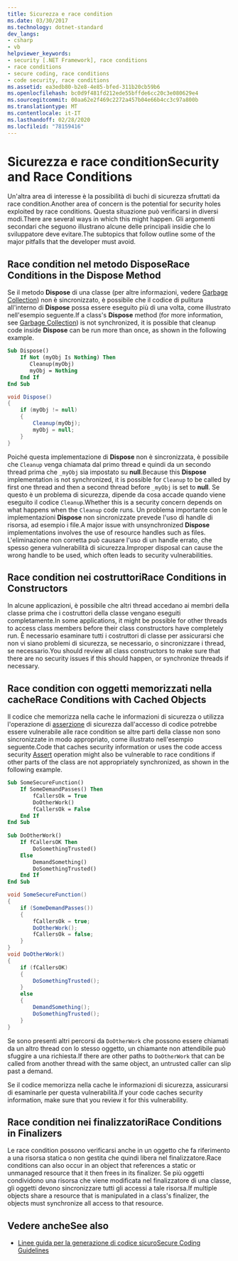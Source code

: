 ```yaml
---
title: Sicurezza e race condition
ms.date: 03/30/2017
ms.technology: dotnet-standard
dev_langs:
- csharp
- vb
helpviewer_keywords:
- security [.NET Framework], race conditions
- race conditions
- secure coding, race conditions
- code security, race conditions
ms.assetid: ea3edb80-b2e8-4e85-bfed-311b20cb59b6
ms.openlocfilehash: bc0d9f481fd212ede55bffde6cc20c3e080629e4
ms.sourcegitcommit: 00aa62e2f469c2272a457b04e66b4cc3c97a800b
ms.translationtype: MT
ms.contentlocale: it-IT
ms.lasthandoff: 02/28/2020
ms.locfileid: "78159416"
---
```

# <a name="security-and-race-conditions"></a><span data-ttu-id="ac9dd-102">Sicurezza e race condition</span><span class="sxs-lookup"><span data-stu-id="ac9dd-102">Security and Race Conditions</span></span>
<span data-ttu-id="ac9dd-103">Un'altra area di interesse è la possibilità di buchi di sicurezza sfruttati da race condition.</span><span class="sxs-lookup"><span data-stu-id="ac9dd-103">Another area of concern is the potential for security holes exploited by race conditions.</span></span> <span data-ttu-id="ac9dd-104">Questa situazione può verificarsi in diversi modi.</span><span class="sxs-lookup"><span data-stu-id="ac9dd-104">There are several ways in which this might happen.</span></span> <span data-ttu-id="ac9dd-105">Gli argomenti secondari che seguono illustrano alcune delle principali insidie che lo sviluppatore deve evitare.</span><span class="sxs-lookup"><span data-stu-id="ac9dd-105">The subtopics that follow outline some of the major pitfalls that the developer must avoid.</span></span>  
  
## <a name="race-conditions-in-the-dispose-method"></a><span data-ttu-id="ac9dd-106">Race condition nel metodo Dispose</span><span class="sxs-lookup"><span data-stu-id="ac9dd-106">Race Conditions in the Dispose Method</span></span>  
 <span data-ttu-id="ac9dd-107">Se il metodo **Dispose** di una classe (per altre informazioni, vedere [Garbage Collection](../../../docs/standard/garbage-collection/index.md)) non è sincronizzato, è possibile che il codice di pulitura all'interno di **Dispose** possa essere eseguito più di una volta, come illustrato nell'esempio seguente.</span><span class="sxs-lookup"><span data-stu-id="ac9dd-107">If a class's **Dispose** method (for more information, see [Garbage Collection](../../../docs/standard/garbage-collection/index.md)) is not synchronized, it is possible that cleanup code inside **Dispose** can be run more than once, as shown in the following example.</span></span>  
  
```vb  
Sub Dispose()  
    If Not (myObj Is Nothing) Then  
       Cleanup(myObj)  
       myObj = Nothing  
    End If  
End Sub  
```  
  
```csharp  
void Dispose()
{  
    if (myObj != null)
    {  
        Cleanup(myObj);  
        myObj = null;  
    }  
}  
```  
  
 <span data-ttu-id="ac9dd-108">Poiché questa implementazione di **Dispose** non è sincronizzata, è possibile che `Cleanup` venga chiamata dal primo thread e quindi da un secondo thread prima che `_myObj` sia impostato su **null**.</span><span class="sxs-lookup"><span data-stu-id="ac9dd-108">Because this **Dispose** implementation is not synchronized, it is possible for `Cleanup` to be called by first one thread and then a second thread before `_myObj` is set to **null**.</span></span> <span data-ttu-id="ac9dd-109">Se questo è un problema di sicurezza, dipende da cosa accade quando viene eseguito il codice `Cleanup`.</span><span class="sxs-lookup"><span data-stu-id="ac9dd-109">Whether this is a security concern depends on what happens when the `Cleanup` code runs.</span></span> <span data-ttu-id="ac9dd-110">Un problema importante con le implementazioni **Dispose** non sincronizzate prevede l'uso di handle di risorsa, ad esempio i file.</span><span class="sxs-lookup"><span data-stu-id="ac9dd-110">A major issue with unsynchronized **Dispose** implementations involves the use of resource handles such as files.</span></span> <span data-ttu-id="ac9dd-111">L'eliminazione non corretta può causare l'uso di un handle errato, che spesso genera vulnerabilità di sicurezza.</span><span class="sxs-lookup"><span data-stu-id="ac9dd-111">Improper disposal can cause the wrong handle to be used, which often leads to security vulnerabilities.</span></span>  
  
## <a name="race-conditions-in-constructors"></a><span data-ttu-id="ac9dd-112">Race condition nei costruttori</span><span class="sxs-lookup"><span data-stu-id="ac9dd-112">Race Conditions in Constructors</span></span>  
 <span data-ttu-id="ac9dd-113">In alcune applicazioni, è possibile che altri thread accedano ai membri della classe prima che i costruttori della classe vengano eseguiti completamente.</span><span class="sxs-lookup"><span data-stu-id="ac9dd-113">In some applications, it might be possible for other threads to access class members before their class constructors have completely run.</span></span> <span data-ttu-id="ac9dd-114">È necessario esaminare tutti i costruttori di classe per assicurarsi che non vi siano problemi di sicurezza, se necessario, o sincronizzare i thread, se necessario.</span><span class="sxs-lookup"><span data-stu-id="ac9dd-114">You should review all class constructors to make sure that there are no security issues if this should happen, or synchronize threads if necessary.</span></span>  
  
## <a name="race-conditions-with-cached-objects"></a><span data-ttu-id="ac9dd-115">Race condition con oggetti memorizzati nella cache</span><span class="sxs-lookup"><span data-stu-id="ac9dd-115">Race Conditions with Cached Objects</span></span>  
 <span data-ttu-id="ac9dd-116">Il codice che memorizza nella cache le informazioni di sicurezza o utilizza l'operazione di [asserzione](../../../docs/framework/misc/using-the-assert-method.md) di sicurezza dall'accesso di codice potrebbe essere vulnerabile alle race condition se altre parti della classe non sono sincronizzate in modo appropriato, come illustrato nell'esempio seguente.</span><span class="sxs-lookup"><span data-stu-id="ac9dd-116">Code that caches security information or uses the code access security [Assert](../../../docs/framework/misc/using-the-assert-method.md) operation might also be vulnerable to race conditions if other parts of the class are not appropriately synchronized, as shown in the following example.</span></span>  
  
```vb  
Sub SomeSecureFunction()  
    If SomeDemandPasses() Then  
        fCallersOk = True  
        DoOtherWork()  
        fCallersOk = False  
    End If  
End Sub  
  
Sub DoOtherWork()  
    If fCallersOK Then  
        DoSomethingTrusted()  
    Else  
        DemandSomething()  
        DoSomethingTrusted()  
    End If  
End Sub  
```  
  
```csharp  
void SomeSecureFunction()
{  
    if (SomeDemandPasses())
    {  
        fCallersOk = true;  
        DoOtherWork();  
        fCallersOk = false;  
    }  
}  
void DoOtherWork()
{  
    if (fCallersOK)
    {  
        DoSomethingTrusted();  
    }  
    else
    {  
        DemandSomething();  
        DoSomethingTrusted();  
    }  
}  
```  
  
 <span data-ttu-id="ac9dd-117">Se sono presenti altri percorsi da `DoOtherWork` che possono essere chiamati da un altro thread con lo stesso oggetto, un chiamante non attendibile può sfuggire a una richiesta.</span><span class="sxs-lookup"><span data-stu-id="ac9dd-117">If there are other paths to `DoOtherWork` that can be called from another thread with the same object, an untrusted caller can slip past a demand.</span></span>  
  
 <span data-ttu-id="ac9dd-118">Se il codice memorizza nella cache le informazioni di sicurezza, assicurarsi di esaminarle per questa vulnerabilità.</span><span class="sxs-lookup"><span data-stu-id="ac9dd-118">If your code caches security information, make sure that you review it for this vulnerability.</span></span>  
  
## <a name="race-conditions-in-finalizers"></a><span data-ttu-id="ac9dd-119">Race condition nei finalizzatori</span><span class="sxs-lookup"><span data-stu-id="ac9dd-119">Race Conditions in Finalizers</span></span>  
 <span data-ttu-id="ac9dd-120">Le race condition possono verificarsi anche in un oggetto che fa riferimento a una risorsa statica o non gestita che quindi libera nel finalizzatore.</span><span class="sxs-lookup"><span data-stu-id="ac9dd-120">Race conditions can also occur in an object that references a static or unmanaged resource that it then frees in its finalizer.</span></span> <span data-ttu-id="ac9dd-121">Se più oggetti condividono una risorsa che viene modificata nel finalizzatore di una classe, gli oggetti devono sincronizzare tutti gli accessi a tale risorsa.</span><span class="sxs-lookup"><span data-stu-id="ac9dd-121">If multiple objects share a resource that is manipulated in a class's finalizer, the objects must synchronize all access to that resource.</span></span>  
  
## <a name="see-also"></a><span data-ttu-id="ac9dd-122">Vedere anche</span><span class="sxs-lookup"><span data-stu-id="ac9dd-122">See also</span></span>

- [<span data-ttu-id="ac9dd-123">Linee guida per la generazione di codice sicuro</span><span class="sxs-lookup"><span data-stu-id="ac9dd-123">Secure Coding Guidelines</span></span>](../../../docs/standard/security/secure-coding-guidelines.md)
